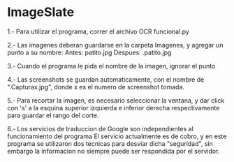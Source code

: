 # ImageSlate

1.- Para utilizar el programa, correr el archivo OCR funcional.py

2.- Las imagenes deberan guardarse en la carpeta Imagenes, y agregar un punto a su nombre:
 Antes: patito.jpg	Despues: .patito.jpg

3.- Cuando el programa le pida el nombre de la imagen, ignorar el punto

4.- Las screenshots se guardan automaticamente, con el nombre de ".Capturax.jpg", donde x es
	el numero de screenshot tomada.

5.- Para recortar la imagen, es necesario seleccionar la ventana, y dar click con 's' 
	a la esquina superior izquierda e inferior derecha respectivamente para guardar el rango
	del corte.

6.- Los servicios de traduccion de Google son independientes al funcionamiento del programa
	El servicio actualmente es de cobro, y en este programa se utilizaron dos tecnicas
	para desviar dicha "seguridad", sin embargo la informacion no siempre puede ser
	respondida por el servidor.
